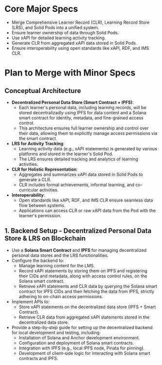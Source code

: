 # Core Major Specs
- Merge Comprehensive Learner Record (CLR), Learning Record Store (LRS), and Solid Pods into a unified system.
- Ensure learner ownership of data through Solid Pods.
- Use xAPI for detailed learning activity tracking.
- Generate CLR from aggregated xAPI data stored in Solid Pods.
- Ensure interoperability using open standards like xAPI, RDF, and IMS CLR.

# Plan to Merge with Minor Specs

## Conceptual Architecture
- **Decentralized Personal Data Store (Smart Contract + IPFS)**:
  - Each learner's personal data, including learning records, will be stored decentralizadly using IPFS for data content and a Solana smart contract for identity, metadata, and fine-grained access control.
  - This architecture ensures full learner ownership and control over their data, allowing them to explicitly manage access permissions via the smart contract.
- **LRS for Activity Tracking**:
  - Learning activity data (e.g., xAPI statements) is generated by various platforms and stored in the learner's Solid Pod.
  - The LRS ensures detailed tracking and analytics of learning activities.
- **CLR for Holistic Representation**:
  - Aggregates and summarizes xAPI data stored in Solid Pods to generate a CLR.
  - CLR includes formal achievements, informal learning, and co-curricular activities.
- **Interoperability**:
  - Open standards like xAPI, RDF, and IMS CLR ensure seamless data flow between systems.
  - Applications can access CLR or raw xAPI data from the Pod with the learner's permission.

## 1. Backend Setup - Decentralized Personal Data Store & LRS on Blockchain
- Use a **Solana Smart Contract** and **IPFS** for managing decentralized personal data stores and the LRS functionalities.
- Configure the backend to:
  - Manage learning content for the LMS.
  - Record xAPI statements by storing them on IPFS and registering their CIDs and metadata, along with access control rules, on the Solana smart contract.
  - Retrieve xAPI statements and CLR data by querying the Solana smart contract for IPFS CIDs and then fetching the data from IPFS, strictly adhering to on-chain access permissions.
- Implement APIs to:
  - Store xAPI statements on the decentralized data store (IPFS + Smart Contract).
  - Retrieve CLR data from aggregated xAPI statements stored in the decentralized data store.
- Provide a step-by-step guide for setting up the decentralized backend for local development and testing, including:
  - Installation of Solana and Anchor development environment.
  - Configuration and deployment of Solana smart contracts.
  - Integration with IPFS (e.g., local IPFS node, Pinata for pinning).
  - Development of client-side logic for interacting with Solana smart contracts and IPFS.